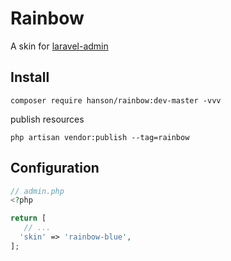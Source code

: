 # Rainbow

A skin for [laravel-admin](https://laravel-admin.org/)

## Install

`composer require hanson/rainbow:dev-master -vvv`

publish resources

`php artisan vendor:publish --tag=rainbow` 

## Configuration

```php
// admin.php
<?php

return [
   // ...
  'skin' => 'rainbow-blue',  
];
```
